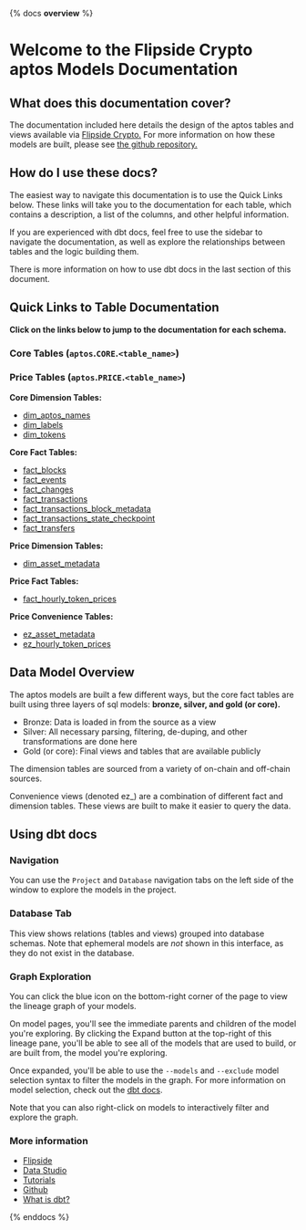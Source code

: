 {% docs __overview__ %}

# Welcome to the Flipside Crypto aptos Models Documentation

## **What does this documentation cover?**
The documentation included here details the design of the aptos
 tables and views available via [Flipside Crypto.](https://flipsidecrypto.xyz/) For more information on how these models are built, please see [the github repository.](https://github.com/flipsideCrypto/xyz-models/)

## **How do I use these docs?**
The easiest way to navigate this documentation is to use the Quick Links below. These links will take you to the documentation for each table, which contains a description, a list of the columns, and other helpful information.

If you are experienced with dbt docs, feel free to use the sidebar to navigate the documentation, as well as explore the relationships between tables and the logic building them.

There is more information on how to use dbt docs in the last section of this document.

## **Quick Links to Table Documentation**

**Click on the links below to jump to the documentation for each schema.**

### Core Tables (`aptos`.`CORE`.`<table_name>`)
### Price Tables (`aptos`.`PRICE`.`<table_name>`)

**Core Dimension Tables:**
- [dim_aptos_names](#!/model/model.aptos_models.core__dim_aptos_names)
- [dim_labels](#!/model/model.aptos_models.core__dim_labels)
- [dim_tokens](#!/model/model.aptos_models.core__dim_tokens)


**Core Fact Tables:**
- [fact_blocks](#!/model/model.aptos_models.core__fact_blocks)
- [fact_events](#!/model/model.aptos_models.core__fact_events)
- [fact_changes](#!/model/model.aptos_models.core__fact_changes)
- [fact_transactions](#!/model/model.aptos_models.core__fact_transactions)
- [fact_transactions_block_metadata](#!/model/model.aptos_models.core__fact_transactions_block_metadata)
- [fact_transactions_state_checkpoint](#!/model/model.aptos_models.core__fact_transactions_state_checkpoint)
- [fact_transfers](#!/model/model.aptos_models.core__fact_transfers)

**Price Dimension Tables:**
- [dim_asset_metadata](#!/model/model.aptos_models.price__dim_asset_metadata)

**Price Fact Tables:**
- [fact_hourly_token_prices](#!/model/model.aptos_models.price__fact_hourly_token_prices)

**Price Convenience Tables:**
- [ez_asset_metadata](#!/model/model.aptos_models.price__ez_asset_metadata)
- [ez_hourly_token_prices](#!/model/model.aptos_models.price__ez_hourly_token_prices)



## **Data Model Overview**

The aptos
 models are built a few different ways, but the core fact tables are built using three layers of sql models: **bronze, silver, and gold (or core).**

- Bronze: Data is loaded in from the source as a view
- Silver: All necessary parsing, filtering, de-duping, and other transformations are done here
- Gold (or core): Final views and tables that are available publicly

The dimension tables are sourced from a variety of on-chain and off-chain sources.

Convenience views (denoted ez_) are a combination of different fact and dimension tables. These views are built to make it easier to query the data.

## **Using dbt docs**
### Navigation

You can use the ```Project``` and ```Database``` navigation tabs on the left side of the window to explore the models in the project.

### Database Tab

This view shows relations (tables and views) grouped into database schemas. Note that ephemeral models are *not* shown in this interface, as they do not exist in the database.

### Graph Exploration

You can click the blue icon on the bottom-right corner of the page to view the lineage graph of your models.

On model pages, you'll see the immediate parents and children of the model you're exploring. By clicking the Expand button at the top-right of this lineage pane, you'll be able to see all of the models that are used to build, or are built from, the model you're exploring.

Once expanded, you'll be able to use the ```--models``` and ```--exclude``` model selection syntax to filter the models in the graph. For more information on model selection, check out the [dbt docs](https://docs.getdbt.com/docs/model-selection-syntax).

Note that you can also right-click on models to interactively filter and explore the graph.


### **More information**
- [Flipside](https://flipsidecrypto.xyz/)
- [Data Studio](https://app.flipsidecrypto.com/edit)
- [Tutorials](https://docs.flipsidecrypto.com/our-data/tutorials)
- [Github](https://github.com/FlipsideCrypto/aptos-models)
- [What is dbt?](https://docs.getdbt.com/docs/introduction)

{% enddocs %}
